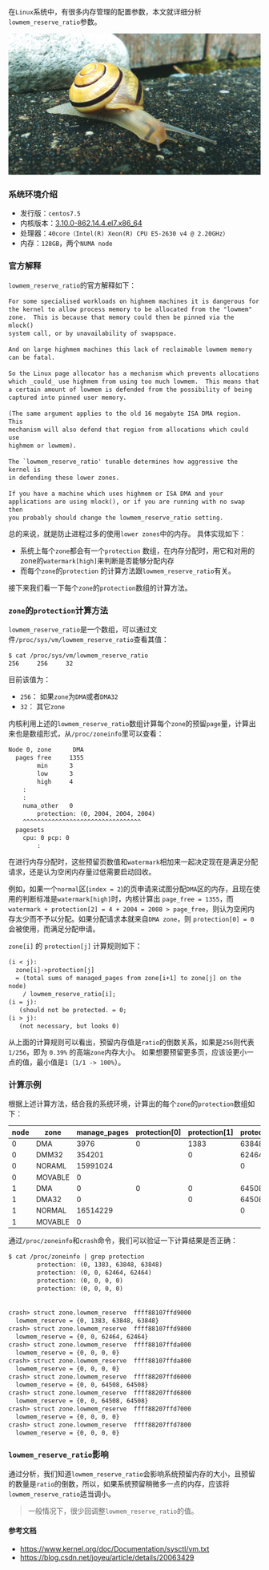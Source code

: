 
在`Linux`系统中，有很多内存管理的配置参数，本文就详细分析`lowmem_reserve_ratio`参数。

<!--more-->

![](./pic.jpg "")

### 系统环境介绍

* 发行版：`centos7.5`
* 内核版本：[3.10.0-862.14.4.el7.x86_64](http://vault.centos.org/7.5.1804/updates/Source/SPackages/kernel-3.10.0-862.14.4.el7.src.rpm)
* 处理器：`40core（Intel(R) Xeon(R) CPU E5-2630 v4 @ 2.20GHz）`
* 内存：`128GB`，两个`NUMA node`

### 官方解释

`lowmem_reserve_ratio`的官方解释如下：

```
For some specialised workloads on highmem machines it is dangerous for
the kernel to allow process memory to be allocated from the "lowmem"
zone.  This is because that memory could then be pinned via the mlock()
system call, or by unavailability of swapspace.

And on large highmem machines this lack of reclaimable lowmem memory
can be fatal.

So the Linux page allocator has a mechanism which prevents allocations
which _could_ use highmem from using too much lowmem.  This means that
a certain amount of lowmem is defended from the possibility of being
captured into pinned user memory.

(The same argument applies to the old 16 megabyte ISA DMA region.  This
mechanism will also defend that region from allocations which could use
highmem or lowmem).

The `lowmem_reserve_ratio' tunable determines how aggressive the kernel is
in defending these lower zones.

If you have a machine which uses highmem or ISA DMA and your
applications are using mlock(), or if you are running with no swap then
you probably should change the lowmem_reserve_ratio setting.

```

总的来说，就是防止进程过多的使用`lower zones`中的内存。 具体实现如下：

* 系统上每个`zone`都会有一个`protection` 数组，在内存分配时，用它和对用的zone的`watermark[high]`来判断是否能够分配内存
* 而每个`zone`的`protection` 的计算方法跟`lowmem_reserve_ratio`有关。


接下来我们看一下每个`zone`的`protection`数组的计算方法。

### `zone`的`protection`计算方法

`lowmem_reserve_ratio`是一个数组，可以通过文件`/proc/sys/vm/lowmem_reserve_ratio`查看其值：

```
$ cat /proc/sys/vm/lowmem_reserve_ratio 
256     256     32
```

目前该值为：

*  `256`： 如果`zone`为`DMA`或者`DMA32`
*  `32`： 其它`zone`

内核利用上述的`lowmem_reserve_ratio`数组计算每个`zone`的预留`page`量，计算出来也是数组形式，从`/proc/zoneinfo`里可以查看：

```
Node 0, zone      DMA
  pages free     1355
        min      3
        low      3
        high     4
	:
	:
    numa_other   0
        protection: (0, 2004, 2004, 2004)
	^^^^^^^^^^^^^^^^^^^^^^^^^^^^^^^^^
  pagesets
    cpu: 0 pcp: 0
        :
```

在进行内存分配时，这些预留页数值和`watermark`相加来一起决定现在是满足分配请求，还是认为空闲内存量过低需要启动回收。

例如，如果一个`normal`区(`index = 2`)的页申请来试图分配`DMA`区的内存，且现在使用的判断标准是`watermark[high]`时，内核计算出 `page_free = 1355`，而`watermark + protection[2] = 4 + 2004 = 2008 > page_free`，则认为空闲内存太少而不予以分配。如果分配请求本就来自`DMA zone`，则 `protection[0] = 0`会被使用，而满足分配申请。

`zone[i]` 的 `protection[j]` 计算规则如下：

```
(i < j):
  zone[i]->protection[j]
  = (total sums of managed_pages from zone[i+1] to zone[j] on the node)
    / lowmem_reserve_ratio[i];
(i = j):
   (should not be protected. = 0;
(i > j):
   (not necessary, but looks 0)
```

从上面的计算规则可以看出，预留内存值是`ratio`的倒数关系，如果是`256`则代表 `1/256`，即为 `0.39%` 的高端`zone`内存大小。
如果想要预留更多页，应该设更小一点的值，最小值是`1`（`1/1 -> 100%`）。


### 计算示例

根据上述计算方法，结合我的系统环境，计算出的每个`zone`的`protection`数组如下：

| node | zone |   manage_pages  |  protection[0]   |protection[1]  | protection[2]  |protection[3]  |
| ---- | ---- | --- | --- | ---- | --- | --- |
|   0   |   DMA   |   3976  |   0  |  1383 | 63848  |  83848  |
|   0  |  DMM32    |   354201  |     |  0| 62464  |   62464 |
|  0    |   NORAML   |   15991024  |     | |  0 |  0  |
|  0    |    MOVABLE  |  0   |     | |   |  0  |
|   1   |   DMA   |  0   |   0  | 0| 64508  |  64508  |
|   1   |  DMA32    |   0  |     | 0|  64508 |  64508  |
|   1   |   NORMAL   |    16514229 |     | |  0 |  0  |
|   1   |   MOVABLE   |   0  |     | |   |   0 |


通过`/proc/zoneinfo`和`crash`命令，我们可以验证一下计算结果是否正确：

```
$ cat /proc/zoneinfo | grep protection
        protection: (0, 1383, 63848, 63848)
        protection: (0, 0, 62464, 62464)
        protection: (0, 0, 0, 0)
        protection: (0, 0, 0, 0)
		
		
crash> struct zone.lowmem_reserve  ffff88107ffd9000
  lowmem_reserve = {0, 1383, 63848, 63848}
crash> struct zone.lowmem_reserve  ffff88107ffd9800
  lowmem_reserve = {0, 0, 62464, 62464}
crash> struct zone.lowmem_reserve  ffff88107ffda000
  lowmem_reserve = {0, 0, 0, 0}
crash> struct zone.lowmem_reserve  ffff88107ffda800
  lowmem_reserve = {0, 0, 0, 0}
crash> struct zone.lowmem_reserve  ffff88207ffd6000
  lowmem_reserve = {0, 0, 64508, 64508}
crash> struct zone.lowmem_reserve  ffff88207ffd6800
  lowmem_reserve = {0, 0, 64508, 64508}
crash> struct zone.lowmem_reserve  ffff88207ffd7000
  lowmem_reserve = {0, 0, 0, 0}
crash> struct zone.lowmem_reserve  ffff88207ffd7800
  lowmem_reserve = {0, 0, 0, 0}
```

### `lowmem_reserve_ratio`影响

通过分析，我们知道`lowmem_reserve_ratio`会影响系统预留内存的大小，且预留的数量是`ratio`的倒数，所以，如果系统预留稍微多一点的内存，应该将`lowmem_reserve_ratio`适当调小。

> 一般情况下，很少回调整`lowmem_reserve_ratio`的值。

#### 参考文档

* https://www.kernel.org/doc/Documentation/sysctl/vm.txt
* https://blog.csdn.net/joyeu/article/details/20063429

